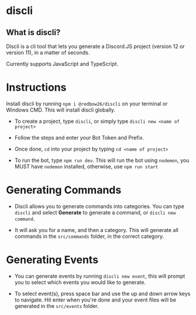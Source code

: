 # discli


## What is discli?

Discli is a cli tool that lets you generate a Discord.JS project (version 12 or version 11), in a matter of seconds.

Currently supports JavaScript and TypeScript.

# Instructions

Install discli by running `npm i @redbow26/discli` on your terminal or Windows CMD. This will install discli globally.

- To create a project, type `discli`, or simply type `discli new <name of project>`

- Follow the steps and enter your Bot Token and Prefix.

- Once done, `cd` into your project by typing `cd <name of project>`

- To run the bot, type `npm run dev`. This will run the bot using `nodemon`, you MUST have `nodemon` installed, otherwise, use `npm run start`

# Generating Commands

- Discli allows you to generate commands into categories. You can type `discli` and select **Generate** to generate a command, or `discli new command`.

- It will ask you for a name, and then a category. This will generate all commands in the `src/commands` folder, in the correct category.

# Generating Events

- You can generate events by running `discli new event`, this will prompt you to select which events you would like to generate.

- To select event(s), press space bar and use the up and down arrow keys to navigate. Hit enter when you're done and your event files will be generated in the `src/events` folder.


